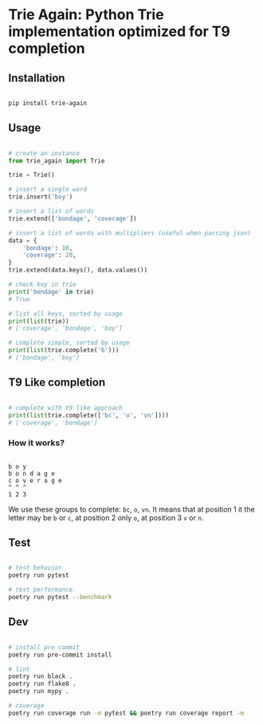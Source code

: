 # Trie Again: Python Trie implementation optimized for T9 completion


## Installation

```bash

pip install trie-again

```

## Usage

```python

# create an instance
from trie_again import Trie

trie = Trie()

# insert a single word
trie.insert('boy')

# insert a list of words
trie.extend(['bondage', 'coverage'])

# insert a list of words with multipliers (useful when parsing json)
data = {
    'bondage': 10,
    'coverage': 20,
}
trie.extend(data.keys(), data.values())

# check key in trie
print('bondage' in trie)
# True

# list all keys, sorted by usage
print(list(trie))
# ['coverage', 'bondage', 'boy']

# complete simple, sorted by usage
print(list(trie.complete('b')))
# ['bondage', 'boy']
```

## T9 Like completion

```python

# complete with t9 like approach
print(list(trie.complete(['bc', 'o', 'vn'])))
# ['coverage', 'bondage']

```

### How it works?

```

b o y
b o n d a g e
c o v e r a g e
^ ^ ^
1 2 3

```

We use these groups to complete: `bc`, `o`, `vn`. It means that at position 1 it the letter may be `b` or `c`, at position 2 only `o`, at position 3 `v` or `n`.

## Test

```bash

# test behavior
poetry run pytest

# test performance
poetry run pytest --benchmark

```

## Dev

```bash

# install pre commit
poetry run pre-commit install

# lint
poetry run black .
poetry run flake8 .
poetry run mypy .

# coverage
poetry run coverage run -m pytest && poetry run coverage report -m

```
